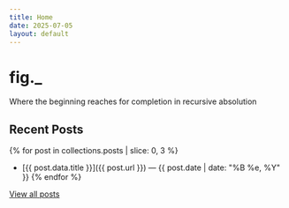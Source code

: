 ```yaml
---
title: Home
date: 2025-07-05
layout: default
---
```


# fig._

Where the beginning 
reaches for completion 
in recursive absolution

## Recent Posts

{% for post in collections.posts | slice: 0, 3 %}
- [{{ post.data.title }}]({{ post.url }}) — {{ post.date | date: "%B %e, %Y" }}
{% endfor %}

[View all posts](/posts)